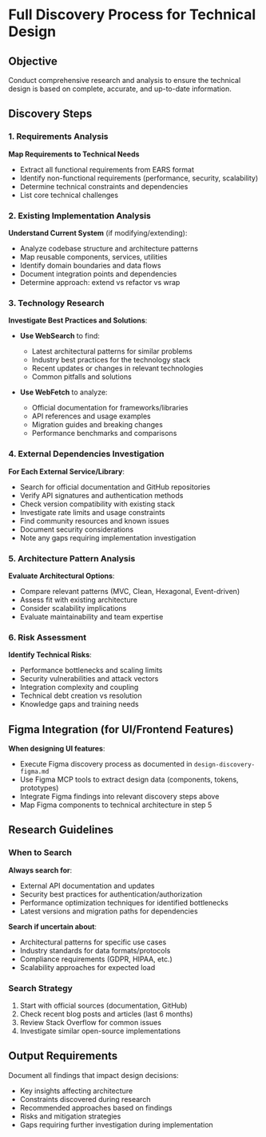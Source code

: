 # Full Discovery Process for Technical Design

## Objective
Conduct comprehensive research and analysis to ensure the technical design is based on complete, accurate, and up-to-date information.

## Discovery Steps

### 1. Requirements Analysis
**Map Requirements to Technical Needs**
- Extract all functional requirements from EARS format
- Identify non-functional requirements (performance, security, scalability)
- Determine technical constraints and dependencies
- List core technical challenges

### 2. Existing Implementation Analysis
**Understand Current System** (if modifying/extending):
- Analyze codebase structure and architecture patterns
- Map reusable components, services, utilities
- Identify domain boundaries and data flows
- Document integration points and dependencies
- Determine approach: extend vs refactor vs wrap

### 3. Technology Research
**Investigate Best Practices and Solutions**:
- **Use WebSearch** to find:
  - Latest architectural patterns for similar problems
  - Industry best practices for the technology stack
  - Recent updates or changes in relevant technologies
  - Common pitfalls and solutions

- **Use WebFetch** to analyze:
  - Official documentation for frameworks/libraries
  - API references and usage examples
  - Migration guides and breaking changes
  - Performance benchmarks and comparisons

### 4. External Dependencies Investigation
**For Each External Service/Library**:
- Search for official documentation and GitHub repositories
- Verify API signatures and authentication methods
- Check version compatibility with existing stack
- Investigate rate limits and usage constraints
- Find community resources and known issues
- Document security considerations
- Note any gaps requiring implementation investigation

### 5. Architecture Pattern Analysis
**Evaluate Architectural Options**:
- Compare relevant patterns (MVC, Clean, Hexagonal, Event-driven)
- Assess fit with existing architecture
- Consider scalability implications
- Evaluate maintainability and team expertise

### 6. Risk Assessment
**Identify Technical Risks**:
- Performance bottlenecks and scaling limits
- Security vulnerabilities and attack vectors
- Integration complexity and coupling
- Technical debt creation vs resolution
- Knowledge gaps and training needs

## Figma Integration (for UI/Frontend Features)
**When designing UI features**:
- Execute Figma discovery process as documented in `design-discovery-figma.md`
- Use Figma MCP tools to extract design data (components, tokens, prototypes)
- Integrate Figma findings into relevant discovery steps above
- Map Figma components to technical architecture in step 5

## Research Guidelines

### When to Search
**Always search for**:
- External API documentation and updates
- Security best practices for authentication/authorization
- Performance optimization techniques for identified bottlenecks
- Latest versions and migration paths for dependencies

**Search if uncertain about**:
- Architectural patterns for specific use cases
- Industry standards for data formats/protocols
- Compliance requirements (GDPR, HIPAA, etc.)
- Scalability approaches for expected load

### Search Strategy
1. Start with official sources (documentation, GitHub)
2. Check recent blog posts and articles (last 6 months)
3. Review Stack Overflow for common issues
4. Investigate similar open-source implementations

## Output Requirements
Document all findings that impact design decisions:
- Key insights affecting architecture
- Constraints discovered during research
- Recommended approaches based on findings
- Risks and mitigation strategies
- Gaps requiring further investigation during implementation
